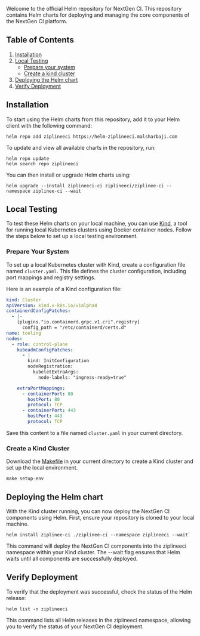 Welcome to the official Helm repository for NextGen CI. This repository contains Helm charts for deploying and managing the core components of the NextGen CI platform.

## Table of Contents

1. [Installation](#installation)
2. [Local Testing](#local-testing)
    - [Prepare your system](#prepare-your-system)
    - [Create a kind cluster](#create-a-kind-cluster)
3. [Deploying the Helm chart](#deploying-the-helm-chart)
4. [Verify Deployment](#verify-deployment)

## Installation

To start using the Helm charts from this repository, add it to your Helm client with the following command:

```shell
helm repo add ziplineeci https://helm-ziplineeci.malsharbaji.com
```

To update and view all available charts in the repository, run:

```shell
helm repo update
helm search repo ziplineeci
```

You can then install or upgrade Helm charts using:

```shell
helm upgrade --install ziplineeci-ci ziplineeci/ziplinee-ci --namespace ziplinee-ci --wait
```

## Local Testing

To test these Helm charts on your local machine, you can use [Kind](https://kind.sigs.k8s.io/docs/user/quick-start/), a tool for running local Kubernetes clusters using Docker container nodes. Follow the steps below to set up a local testing environment.


### Prepare Your System

To set up a local Kubernetes cluster with Kind, create a configuration file named `cluster.yaml`. This file defines the cluster configuration, including port mappings and registry settings.

Here is an example of a Kind configuration file:
```yaml
kind: Cluster
apiVersion: kind.x-k8s.io/v1alpha4
containerdConfigPatches:
  - |-
    [plugins."io.containerd.grpc.v1.cri".registry]
      config_path = "/etc/containerd/certs.d"
name: tooling
nodes:
  - role: control-plane
    kubeadmConfigPatches:
      - |
        kind: InitConfiguration
        nodeRegistration:
          kubeletExtraArgs:
            node-labels: "ingress-ready=true"

    extraPortMappings:
      - containerPort: 80
        hostPort: 80
        protocol: TCP
      - containerPort: 443
        hostPort: 443
        protocol: TCP
 ```
Save this content to a file named `cluster.yaml` in your current directory.


### Create a Kind Cluster

Download the [Makefile](kind-cluster/Makefile) in your current directory to create a Kind cluster and set up the local environment.
```shell
make setup-env
```

## Deploying the Helm chart

With the Kind cluster running, you can now deploy the NextGen CI components using Helm. First, ensure your repository is cloned to your local machine.

```shell
helm install ziplinee-ci ./ziplinee-ci --namespace ziplineeci --wait`
```
This command will deploy the NextGen CI components into the ziplineeci namespace within your Kind cluster. The --wait flag ensures that Helm waits until all components are successfully deployed.

## Verify Deployment

To verify that the deployment was successful, check the status of the Helm release:

```shell
helm list -n ziplineeci
```
This command lists all Helm releases in the ziplineeci namespace, allowing you to verify the status of your NextGen CI deployment.